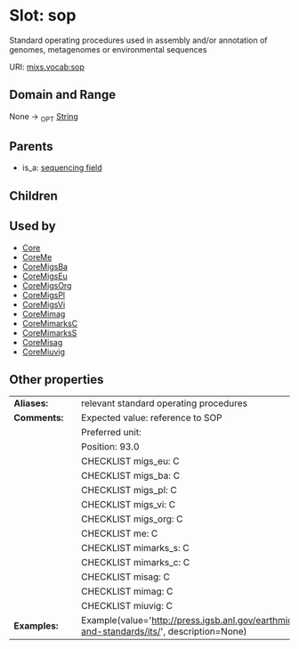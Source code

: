 
# Slot: sop


Standard operating procedures used in assembly and/or annotation of genomes, metagenomes or environmental sequences

URI: [mixs.vocab:sop](https://w3id.org/mixs/vocab/sop)


## Domain and Range

None ->  <sub>OPT</sub> [String](types/String.md)

## Parents

 *  is_a: [sequencing field](sequencing_field.md)

## Children


## Used by

 * [Core](Core.md)
 * [CoreMe](CoreMe.md)
 * [CoreMigsBa](CoreMigsBa.md)
 * [CoreMigsEu](CoreMigsEu.md)
 * [CoreMigsOrg](CoreMigsOrg.md)
 * [CoreMigsPl](CoreMigsPl.md)
 * [CoreMigsVi](CoreMigsVi.md)
 * [CoreMimag](CoreMimag.md)
 * [CoreMimarksC](CoreMimarksC.md)
 * [CoreMimarksS](CoreMimarksS.md)
 * [CoreMisag](CoreMisag.md)
 * [CoreMiuvig](CoreMiuvig.md)

## Other properties

|  |  |  |
| --- | --- | --- |
| **Aliases:** | | relevant standard operating procedures |
| **Comments:** | | Expected value: reference to SOP |
|  | | Preferred unit:  |
|  | | Position: 93.0 |
|  | | CHECKLIST migs_eu: C |
|  | | CHECKLIST migs_ba: C |
|  | | CHECKLIST migs_pl: C |
|  | | CHECKLIST migs_vi: C |
|  | | CHECKLIST migs_org: C |
|  | | CHECKLIST me: C |
|  | | CHECKLIST mimarks_s: C |
|  | | CHECKLIST mimarks_c: C |
|  | | CHECKLIST misag: C |
|  | | CHECKLIST mimag: C |
|  | | CHECKLIST miuvig: C |
| **Examples:** | | Example(value='http://press.igsb.anl.gov/earthmicrobiome/protocols-and-standards/its/', description=None) |

